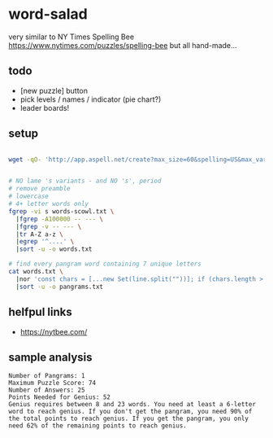 # word-salad

very similar to NY Times Spelling Bee
https://www.nytimes.com/puzzles/spelling-bee
but all hand-made...

## todo
- [new puzzle] button
- pick levels / names / indicator (pie chart?)
- leader boards!

## setup
```bash

wget -qO- 'http://app.aspell.net/create?max_size=60&spelling=US&max_variant=0&diacritic=strip&download=wordlist&encoding=utf-8&format=inline' >| words-scowl.txt


# NO lame 's variants - and NO 's', period
# remove preamble
# lowercase
# 4+ letter words only
fgrep -vi s words-scowl.txt \
  |fgrep -A100000 -- --- \
  |fgrep -v -- --- \
  |tr A-Z a-z \
  |egrep '^....' \
  |sort -u -o words.txt

# find every pangram word containing 7 unique letters
cat words.txt \
  |nor 'const chars = [...new Set(line.split(""))]; if (chars.length > 6) log(line);' \
  |sort -u -o pangrams.txt
```

## helfpul links
- https://nytbee.com/

## sample analysis
```text
Number of Pangrams: 1
Maximum Puzzle Score: 74
Number of Answers: 25
Points Needed for Genius: 52
Genius requires between 8 and 23 words. You need at least a 6-letter word to reach genius. If you don't get the pangram, you need 90% of the total points to reach genius. If you get the pangram, you only need 62% of the remaining points to reach genius.
```

